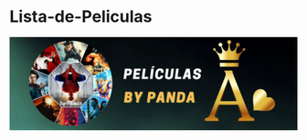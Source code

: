 # Lista-de-Peliculas

<img src="https://github.com/by-Panda/Lista-de-Peliculas/blob/main/IMG/Letra%20A.jpg" alt="Imagen de la letra A">

